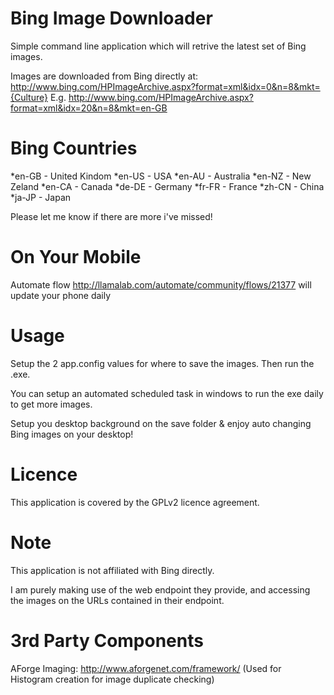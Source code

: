 Bing Image Downloader
=================

Simple command line application which will retrive the latest set of Bing images.

Images are downloaded from Bing directly at: http://www.bing.com/HPImageArchive.aspx?format=xml&idx=0&n=8&mkt={Culture}
E.g. http://www.bing.com/HPImageArchive.aspx?format=xml&idx=20&n=8&mkt=en-GB

Bing Countries
=================

*en-GB - United Kindom
*en-US - USA
*en-AU - Australia
*en-NZ - New Zeland
*en-CA - Canada
*de-DE - Germany
*fr-FR - France
*zh-CN - China
*ja-JP - Japan

Please let me know if there are more i've missed!

On Your Mobile
=================

Automate flow http://llamalab.com/automate/community/flows/21377 will update your phone daily

Usage
=================

Setup the 2 app.config values for where to save the images.
Then run the .exe.

You can setup an automated scheduled task in windows to run the exe daily to get more images.

Setup you desktop background on the save folder & enjoy auto changing Bing images on your desktop!

Licence
=================

This application is covered by the GPLv2 licence agreement.

Note
=================

This application is not affiliated with Bing directly.

I am purely making use of the web endpoint they provide, and accessing the images on the URLs contained in their endpoint.

3rd Party Components
=================

AForge Imaging: http://www.aforgenet.com/framework/
(Used for Histogram creation for image duplicate checking)
